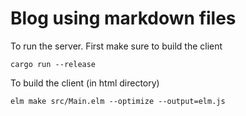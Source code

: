 # Blog using markdown files

To run the server. First make sure to build the client
```
cargo run --release
```

To build the client (in html directory)
```
elm make src/Main.elm --optimize --output=elm.js
```
